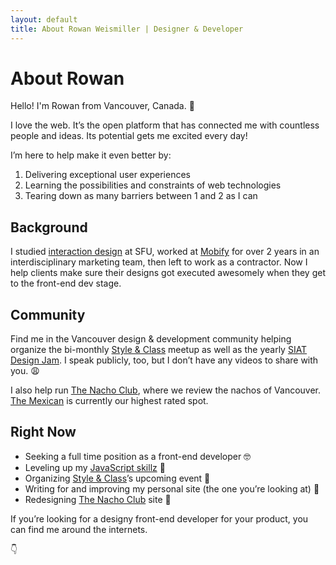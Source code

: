 ```yaml
---
layout: default
title: About Rowan Weismiller | Designer & Developer
---
```


# About Rowan

Hello! I'm Rowan from Vancouver, Canada. 👋

I love the web. It&rsquo;s the open platform that has connected me with countless
people and ideas. Its potential gets me excited every day!

I&rsquo;m here to help make it even better by:

1. Delivering exceptional user experiences
2. Learning the possibilities and constraints of web technologies
3. Tearing down as many barriers between 1 and 2 as I can

## Background

I studied [interaction design][siat] at SFU, worked at [Mobify][mobify] for
over 2 years in an interdisciplinary marketing team, then left to work as a
contractor. Now I help clients make sure their designs got executed awesomely when
they get to the front-end dev stage.

## Community

Find me in the Vancouver design &amp; development community helping organize the
bi-monthly [Style & Class][style-class] meetup as well as the yearly
[SIAT Design Jam][design-jam]. I speak publicly, too, but I don&rsquo;t have any
videos to share with you. 😩

I also help run [The Nacho Club][nacho-club], where we review the nachos of
Vancouver. [The Mexican][the-mexican] is currently our highest rated spot.

## Right Now

- Seeking a full time position as a front-end developer 🤓
- Leveling up my [JavaScript skillz][js-project] 💯
- Organizing [Style & Class][style-class]&rsquo;s upcoming event 👀
- Writing for and improving my personal site (the one you&rsquo;re looking at) 🤘
- Redesigning [The Nacho Club][nacho-club] site 🔑

If you&rsquo;re looking for a designy front-end developer for your product, you
can find me around the internets.

👇

[siat]: //siat.sfu.ca/
[mobify]: //www.mobify.com/
[style-class]: //styleandclass.ca/
[design-jam]: //siatjam.ca/
[nacho-club]: //thenachoclub.com/
[the-mexican]: //themexican.ca/
[js-project]: //github.com/rowbot-weisguy/notes
